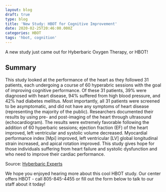 ```yaml
---
layout: blog
draft: true
type: blog
title: 'New Study: HBOT for Cognitive Improvement'
date: 2020-02-25T20:46:00.000Z
categories: HBOT
tags: 'hbot, cognition'
---
```

A new study just came out for Hyberbaric Oxygen Therapy, or HBOT!

## Summary

This study looked at the performance of the heart as they followed 31 patients, each undergoing a course of 60 hyperabric sessions with the goal of improving cognitive performance. Of these 31 patients, 39% were diagnosed with heart disease, 94% suffered from high blood pressure, and 42% had diabetes mellitus. Most importantly, all 31 patients were screened to be asymptomatic, and did not have any symptoms of heart disease (representing the majority of the public). Researchers documented their results by using pre- and post-imaging of the heart through ultrasound (echocardiogram). The results were extremely favorable following the addition of 60 hyperbaric sessions; ejection fraction (EF) of the heart improved, left ventricular and systolic volume decreased. Myocardial performance index \[Mpi] improved, left ventricular \[LV] global longitudinal strain increased, and apical rotation improved. This study gives hope for those individuals suffering from heart failure and systolic dysfunction and who need to improve their cardiac performance.

Source: [Hyberbaric Experts](http://hyperbaricexperts.com/hyperbaric-oxygen-therapy-improves-heart-function-and-cardiac-performance/)

We hope you enjoyed hearing more about this cool HBOT study. Our center offers HBOT - call 805-845-4455 or fill out the form below to talk to our staff about it today!
